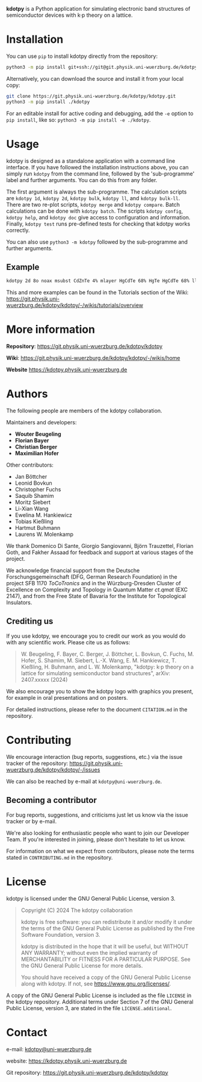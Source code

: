 **kdotpy** is a Python application for simulating electronic band structures of
semiconductor devices with k·p theory on a lattice.


Installation
============

You can use `pip` to install kdotpy directly from the repository:
```sh
python3 -m pip install git+ssh://git@git.physik.uni-wuerzburg.de/kdotpy/kdotpy.git
```

Alternatively, you can download the source and install it from your local copy:
```sh
git clone https://git.physik.uni-wuerzburg.de/kdotpy/kdotpy.git
python3 -m pip install ./kdotpy
```

For an editable install for active coding and debugging, add the `-e` option to
`pip install`, like so: `python3 -m pip install -e ./kdotpy`.


Usage
=====

kdotpy is designed as a standalone application with a command line interface.
If you have followed the installation instructions above, you can simply run
`kdotpy` from the command line, followed by the 'sub-programme' label and
further arguments. You can do this from any folder.

The first argument is always the sub-programme. The calculation scripts are
`kdotpy 1d`, `kdotpy 2d`, `kdotpy bulk`, `kdotpy ll`, and `kdotpy bulk-ll`.
There are two re-plot scripts, `kdotpy merge` and `kdotpy compare`. Batch
calculations can be done with `kdotpy batch`. The scripts `kdotpy config`,
`kdotpy help`, and `kdotpy doc` give access to configuration and information.
Finally, `kdotpy test` runs pre-defined tests for checking that kdotpy works
correctly.

You can also use `python3 -m kdotpy` followed by the sub-programme and further
arguments.


Example
-------
```sh
kdotpy 2d 8o noax msubst CdZnTe 4% mlayer HgCdTe 68% HgTe HgCdTe 68% llayer 10 7 10 zres 0.25 k -0.6 0.6 / 60 kphi 45 erange -80 0 split 0.01 obs orbitalrgb legend char out -7nm outdir data-qw localminmax
```

This and more examples can be found in the Tutorials section of the Wiki:
https://git.physik.uni-wuerzburg.de/kdotpy/kdotpy/-/wikis/tutorials/overview



More information
================

**Repository**:
https://git.physik.uni-wuerzburg.de/kdotpy/kdotpy

**Wiki**:
https://git.physik.uni-wuerzburg.de/kdotpy/kdotpy/-/wikis/home

**Website**
https://kdotpy.physik.uni-wuerzburg.de


Authors
=======

The following people are members of the kdotpy collaboration.

Maintainers and developers:
- **Wouter Beugeling**
- **Florian Bayer**
- **Christian Berger**
- **Maximilian Hofer**

Other contributors:
- Jan Böttcher
- Leonid Bovkun
- Christopher Fuchs
- Saquib Shamim
- Moritz Siebert
- Li-Xian Wang
- Ewelina M. Hankiewicz
- Tobias Kießling
- Hartmut Buhmann
- Laurens W. Molenkamp

We thank Domenico Di Sante, Giorgio Sangiovanni, Björn Trauzettel, Florian Goth,
and Fakher Assaad for feedback and support at various stages of the project.

We acknowledge financial support from the Deutsche Forschungsgemeinschaft (DFG,
German Research Foundation) in the project SFB 1170 *ToCoTronics* and in the
Würzburg-Dresden Cluster of Excellence on Complexity and Topology in Quantum
Matter *ct.qmat* (EXC 2147), and from the Free State of Bavaria for the
Institute for Topological Insulators.


Crediting us
------------

If you use kdotpy, we encourage you to credit our work as you would do with any
scientific work. Please cite us as follows:
> W. Beugeling, F. Bayer, C. Berger, J. Böttcher, L. Bovkun, C. Fuchs, 
  M. Hofer, S. Shamim, M. Siebert, L.-X. Wang, E. M. Hankiewicz, T. Kießling,
  H. Buhmann, and L. W. Molenkamp,
  "kdotpy: k·p theory on a lattice for simulating semiconductor band structures",
  arXiv: 2407.xxxxx (2024)

We also encourage you to show the kdotpy logo with graphics you present, for
example in oral presentations and on posters.

For detailed instructions, please refer to the document `CITATION.md` in the
repository.


Contributing
============

We encourage interaction (bug reports, suggestions, etc.) via the issue tracker
of the repository:
https://git.physik.uni-wuerzburg.de/kdotpy/kdotpy/-/issues

We can also be reached by e-mail at `kdotpy@uni-wuerzburg.de`.


Becoming a contributor
----------------------

For bug reports, suggestions, and criticisms just let us know via the issue
tracker or by e-mail.

We're also looking for enthusiastic people who want to join our Developer Team.
If you're interested in joining, please don't hesitate to let us know.

For information on what we expect from contributors, please note the terms
stated in `CONTRIBUTING.md` in the repository.


License
=======

kdotpy is licensed under the GNU General Public License, version 3.

> Copyright (C) 2024 The kdotpy collaboration
>
> kdotpy is free software: you can redistribute it and/or modify it under the
> terms of the GNU General Public License as published by the Free Software
> Foundation, version 3.
>
> kdotpy is distributed in the hope that it will be useful, but WITHOUT ANY
> WARRANTY; without even the implied warranty of MERCHANTABILITY or FITNESS FOR
> A PARTICULAR PURPOSE.  See the GNU General Public License for more details.
>
> You should have received a copy of the GNU General Public License along with
> kdotpy.  If not, see <https://www.gnu.org/licenses/>.

A copy of the GNU General Public License is included as the file `LICENSE` in
the kdotpy repository. Additional terms under Section 7 of the GNU General
Public License, version 3, are stated in the file `LICENSE.additional`.


Contact
=======

e-mail: kdotpy@uni-wuerzburg.de

website: https://kdotpy.physik.uni-wuerzburg.de

Git repository: https://git.physik.uni-wuerzburg.de/kdotpy/kdotpy

